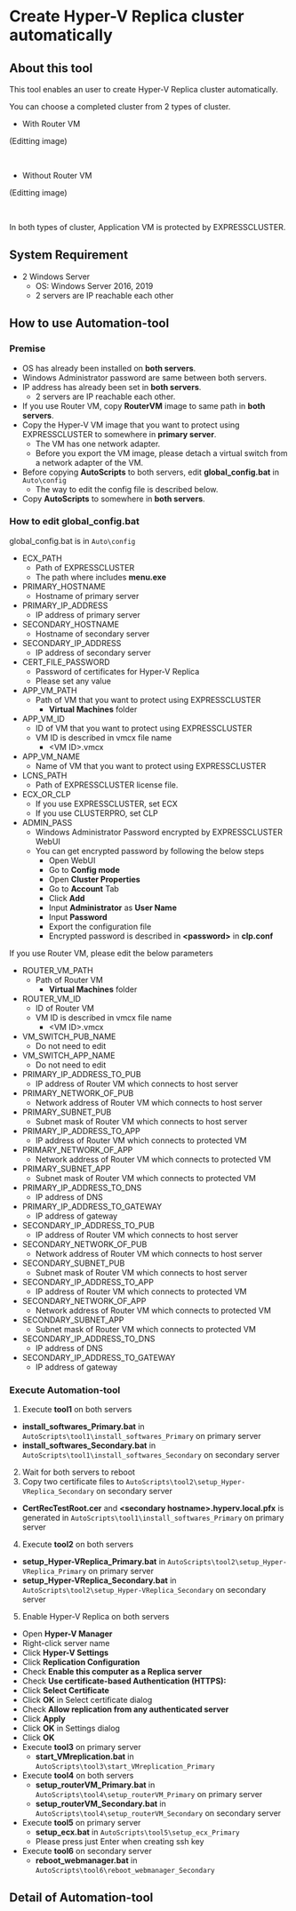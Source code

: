 # Create Hyper-V Replica cluster automatically

## About this tool

This tool enables an user to create Hyper-V Replica cluster automatically.

You can choose a completed cluster from 2 types of cluster.

- With Router VM

(Editting image)

<br/>

- Without Router VM

(Editting image)

<br/>

In both types of cluster, Application VM is protected by EXPRESSCLUSTER.

## System Requirement

- 2 Windows Server
  - OS: Windows Server 2016, 2019
  - 2 servers are IP reachable each other

## How to use Automation-tool

### Premise

- OS has already been installed on **both servers**.
- Windows Administrator password are same between both servers.
- IP address has already been set in **both servers**.
  - 2 servers are IP reachable each other.
- If you use Router VM, copy **RouterVM** image to same path in **both servers**.
- Copy the Hyper-V VM image that you want to protect using EXPRESSCLUSTER to somewhere in **primary server**.
  - The VM has one network adapter.
  - Before you export the VM image, please detach a virtual switch from a network adapter of the VM.
- Before copying **AutoScripts** to both servers, edit **global_config.bat** in `Auto\config`
  - The way to edit the config file is described below.
- Copy **AutoScripts** to somewhere in **both servers**.


### How to edit global_config.bat

global_config.bat is in `Auto\config`
- ECX_PATH
  - Path of EXPRESSCLUSTER
  - The path where includes **menu.exe**
- PRIMARY_HOSTNAME
  - Hostname of primary server
- PRIMARY_IP_ADDRESS
  - IP address of primary server
- SECONDARY_HOSTNAME
  - Hostname of secondary server
- SECONDARY_IP_ADDRESS
  - IP address of secondary server
- CERT_FILE_PASSWORD
  - Password of certificates for Hyper-V Replica
  - Please set any value
- APP_VM_PATH
  - Path of VM that you want to protect using EXPRESSCLUSTER
    - **Virtual Machines** folder
- APP_VM_ID
  - ID of VM that you want to protect using EXPRESSCLUSTER
  - VM ID is described in vmcx file name
    - \<VM ID\>.vmcx
- APP_VM_NAME
  - Name of VM that you want to protect using EXPRESSCLUSTER
- LCNS_PATH
  - Path of EXPRESSCLUSTER license file.
- ECX_OR_CLP
  - If you use EXPRESSCLUSTER, set ECX
  - If you use CLUSTERPRO, set CLP
- ADMIN_PASS
  - Windows Administrator Password encrypted by EXPRESSCLUSTER WebUI
  - You can get encrypted password by following the below steps
    - Open WebUI
    - Go to **Config mode**
    - Open **Cluster Properties**
    - Go to **Account** Tab
    - Click **Add**
    - Input **Administrator** as **User Name**
    - Input **Password**
    - Export the configuration file
    - Encrypted password is described in **\<password\>** in **clp.conf**

If you use Router VM, please edit the below parameters

- ROUTER_VM_PATH
  - Path of Router VM
    - **Virtual Machines** folder
- ROUTER_VM_ID
  - ID of Router VM
  - VM ID is described in vmcx file name
    - \<VM ID\>.vmcx
- VM_SWITCH_PUB_NAME
  - Do not need to edit
- VM_SWITCH_APP_NAME
  - Do not need to edit
- PRIMARY_IP_ADDRESS_TO_PUB
  - IP address of Router VM which connects to host server
- PRIMARY_NETWORK_OF_PUB
  - Network address of Router VM which connects to host server
- PRIMARY_SUBNET_PUB
  - Subnet mask of Router VM which connects to host server
- PRIMARY_IP_ADDRESS_TO_APP
  - IP address of Router VM which connects to protected VM
- PRIMARY_NETWORK_OF_APP
  - Network address of Router VM which connects to protected VM
- PRIMARY_SUBNET_APP
  - Subnet mask of Router VM which connects to protected VM
- PRIMARY_IP_ADDRESS_TO_DNS
  - IP address of DNS
- PRIMARY_IP_ADDRESS_TO_GATEWAY
  - IP address of gateway
- SECONDARY_IP_ADDRESS_TO_PUB
  - IP address of Router VM which connects to host server
- SECONDARY_NETWORK_OF_PUB
  - Network address of Router VM which connects to host server
- SECONDARY_SUBNET_PUB
  - Subnet mask of Router VM which connects to host server
- SECONDARY_IP_ADDRESS_TO_APP
  - IP address of Router VM which connects to protected VM
- SECONDARY_NETWORK_OF_APP
  - Network address of Router VM which connects to protected VM
- SECONDARY_SUBNET_APP
  - Subnet mask of Router VM which connects to protected VM
- SECONDARY_IP_ADDRESS_TO_DNS
  - IP address of DNS
- SECONDARY_IP_ADDRESS_TO_GATEWAY
  - IP address of gateway

### Execute Automation-tool

1. Execute **tool1** on both servers
  - **install_softwares_Primary.bat** in `AutoScripts\tool1\install_softwares_Primary` on primary server
  - **install_softwares_Secondary.bat** in `AutoScripts\tool1\install_softwares_Secondary` on secondary server
2. Wait for both servers to reboot
3. Copy two certificate files to `AutoScripts\tool2\setup_Hyper-VReplica_Secondary` on secondary server
  - **CertRecTestRoot.cer** and **\<secondary hostname\>.hyperv.local.pfx** is generated in `AutoScripts\tool1\install_softwares_Primary` on primary server
4. Execute **tool2** on both servers
  - **setup_Hyper-VReplica_Primary.bat** in `AutoScripts\tool2\setup_Hyper-VReplica_Primary` on primary server
  - **setup_Hyper-VReplica_Secondary.bat** in `AutoScripts\tool2\setup_Hyper-VReplica_Secondary` on secondary server
5. Enable Hyper-V Replica on both servers
  - Open **Hyper-V Manager**
  - Right-click server name
  - Click **Hyper-V Settings**
  - Click **Replication Configuration**
  - Check **Enable this computer as a Replica server**
  - Check **Use certificate-based Authentication (HTTPS):**
  - Click **Select Certificate**
  - Click **OK** in Select certificate dialog
  - Check **Allow replication from any authenticated server**
  - Click **Apply**
  - Click **OK** in Settings dialog
  - Click **OK**
- Execute **tool3** on primary server
  - **start_VMreplication.bat** in `AutoScripts\tool3\start_VMreplication_Primary`
- Execute **tool4** on both servers
  - **setup_routerVM_Primary.bat** in `AutoScripts\tool4\setup_routerVM_Primary` on primary server
  - **setup_routerVM_Secondary.bat** in `AutoScripts\tool4\setup_routerVM_Secondary` on secondary server
- Execute **tool5** on primary server
  - **setup_ecx.bat** in `AutoScripts\tool5\setup_ecx_Primary`
  - Please press just Enter when creating ssh key
- Execute **tool6** on secondary server
  - **reboot_webmanager.bat** in `AutoScripts\tool6\reboot_webmanager_Secondary`

## Detail of Automation-tool

